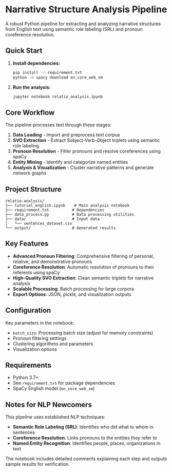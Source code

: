 # Narrative Structure Analysis Pipeline

A robust Python pipeline for extracting and analyzing narrative structures from English text using semantic role labeling (SRL) and pronoun coreference resolution.

## Quick Start

1. **Install dependencies:**
   ```bash
   pip install -r requirement.txt
   python -m spacy download en_core_web_sm
   ```

2. **Run the analysis:**
   ```bash
   jupyter notebook relatio_analysis.ipynb
   ```

## Core Workflow

The pipeline processes text through these stages:

1. **Data Loading** - Import and preprocess text corpus
2. **SVO Extraction** - Extract Subject-Verb-Object triplets using semantic role labeling
3. **Pronoun Resolution** - Filter pronouns and resolve coreferences using spaCy
4. **Entity Mining** - Identify and categorize named entities
5. **Analysis & Visualization** - Cluster narrative patterns and generate network graphs

## Project Structure

```
relatio-analysis/
├── tutorial_english.ipynb    # Main analysis notebook
├── requirement.txt          # Dependencies
├── data_process.py          # Data processing utilities
├── data/                    # Input data
│   └── sentences_dataset.csv
└── output/                  # Generated results
```

## Key Features

- **Advanced Pronoun Filtering**: Comprehensive filtering of personal, relative, and demonstrative pronouns
- **Coreference Resolution**: Automatic resolution of pronouns to their referents using spaCy
- **High-Quality SVO Extraction**: Clean semantic triplets for narrative analysis
- **Scalable Processing**: Batch processing for large corpora
- **Export Options**: JSON, pickle, and visualization outputs

## Configuration

Key parameters in the notebook:
- `batch_size`: Processing batch size (adjust for memory constraints)
- Pronoun filtering settings
- Clustering algorithms and parameters
- Visualization options

## Requirements

- Python 3.7+
- See `requirement.txt` for package dependencies
- SpaCy English model (`en_core_web_sm`)

## Notes for NLP Newcomers

This pipeline uses established NLP techniques:
- **Semantic Role Labeling (SRL)**: Identifies who did what to whom in sentences
- **Coreference Resolution**: Links pronouns to the entities they refer to
- **Named Entity Recognition**: Identifies people, places, organizations in text

The notebook includes detailed comments explaining each step and outputs sample results for verification.
